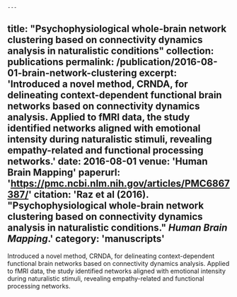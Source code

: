     ---
title: "Psychophysiological whole-brain network clustering based on connectivity dynamics analysis in naturalistic conditions"
collection: publications
permalink: /publication/2016-08-01-brain-network-clustering
excerpt: 'Introduced a novel method, CRNDA, for delineating context-dependent functional brain networks based on connectivity dynamics analysis. Applied to fMRI data, the study identified networks aligned with emotional intensity during naturalistic stimuli, revealing empathy-related and functional processing networks.'
date: 2016-08-01
venue: 'Human Brain Mapping'
paperurl: 'https://pmc.ncbi.nlm.nih.gov/articles/PMC6867387/'
citation: 'Raz et al (2016). &quot;Psychophysiological whole-brain network clustering based on connectivity dynamics analysis in naturalistic conditions.&quot; <i>Human Brain Mapping</i>.'
category: 'manuscripts'
---
Introduced a novel method, CRNDA, for delineating context-dependent functional brain networks based on connectivity dynamics analysis. Applied to fMRI data, the study identified networks aligned with emotional intensity during naturalistic stimuli, revealing empathy-related and functional processing networks.
